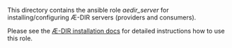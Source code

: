 This directory contains the ansible role _aedir_server_
for installing/configuring Æ-DIR servers (providers and consumers).

Please see the
[Æ-DIR installation docs](https://www.ae-dir.com/install.html)
for detailed instructions how to use this role.
